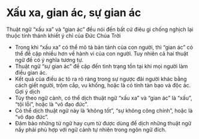 # Xấu xa, gian ác, sự gian ác

Thuật ngữ “xấu xa” và “gian ác” đều nói đến bất cứ điêu gì chống nghịch lại thuộc tính thánh khiết ý chỉ của Đức Chúa Trời
- Trong khi “xấu xa” có thể mô tả bản tánh của con người, thì “gian ác” có thể đề cập nhiều hơn về hành vi của con người. Tuy nhiên cả hai thuật ngữ đề có ý nghĩa tương tự.
- Thuật ngữ “sự gian ác” đề cập đến tình trạng tồn tại khi mọi người làm điều gian ác.
- Kết quả của điều ác tỏ ra rõ ràng trong sự ngược đãi người khác bằng cách giết người, trộm cắp, vu khống, hoặc là có tính tàn bạo và độc ác.
Gợi ý dịch
- Tùy theo ngữ cảnh, có thể dịch thuật ngữ “xấu xa” và “gian ác” là “xấu”, “tội lỗi”, hoặc là “vô đạo đức”.
- Có thể dịch thuật ngữ này là ‘không tốt”, “sự không công chính”, hoặc là “vô đạo đức”.
- Đảm bảo những từ ngữ hay cụm từ được dùng để dịch những thuật ngữ nầy phải phù hợp với ngữ cảnh tự nhiên trong ngôn ngữ đích.

